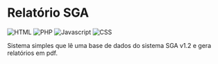 # Relatório SGA

![HTML](https://img.shields.io/static/v1?label=61.6%&message=HTML%205.0-orange)
![PHP](https://img.shields.io/static/v1?label=25.2%&message=PHP%207.2&color=blue)
![Javascript](https://img.shields.io/static/v1?label=6.6%&message=Javascript&color=yellow)
![CSS](https://img.shields.io/static/v1?label=6.6%&message=CSS&color=blueviolet)

Sistema simples que lê uma base de dados do sistema SGA v1.2 e gera relatórios em pdf.
